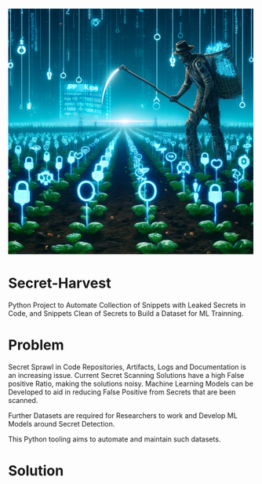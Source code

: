 ![Secret Harvester](docs/images/secret-harvester.png)


# Secret-Harvest

Python Project to Automate Collection of Snippets with Leaked Secrets in Code, and Snippets Clean of Secrets to Build a Dataset for ML Trainning.

# Problem

Secret Sprawl in Code Repositories, Artifacts, Logs and Documentation is an increasing issue.
Current Secret Scanning Solutions have a high False positive Ratio, making the solutions noisy.
Machine Learning Models can be Developed to aid in reducing False Positive from Secrets that are been scanned.

Further Datasets are required for Researchers to work and Develop ML Models around Secret Detection. 

This Python tooling aims to automate and maintain such datasets. 

# Solution

